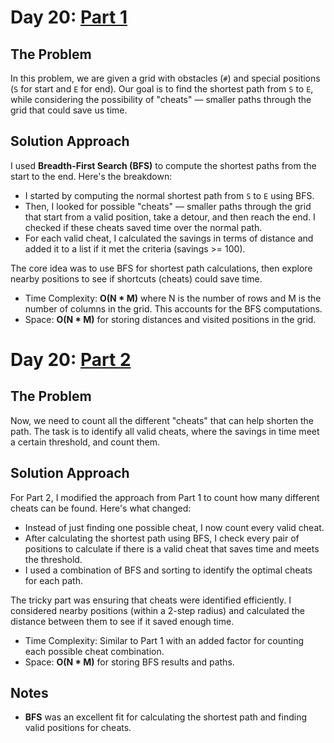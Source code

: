 # Day 20: [Part 1](https://adventofcode.com/2025/day/20)

## The Problem
In this problem, we are given a grid with obstacles (`#`) and special positions (`S` for start and `E` for end). Our goal is to find the shortest path from `S` to `E`, while considering the possibility of "cheats" — smaller paths through the grid that could save us time.

## Solution Approach
I used **Breadth-First Search (BFS)** to compute the shortest paths from the start to the end. Here's the breakdown:
- I started by computing the normal shortest path from `S` to `E` using BFS.
- Then, I looked for possible "cheats" — smaller paths through the grid that start from a valid position, take a detour, and then reach the end. I checked if these cheats saved time over the normal path.
- For each valid cheat, I calculated the savings in terms of distance and added it to a list if it met the criteria (savings >= 100).

The core idea was to use BFS for shortest path calculations, then explore nearby positions to see if shortcuts (cheats) could save time.

* Time Complexity: **O(N * M)** where N is the number of rows and M is the number of columns in the grid. This accounts for the BFS computations.
* Space: **O(N * M)** for storing distances and visited positions in the grid.

# Day 20: [Part 2](https://adventofcode.com/2024/day/20)

## The Problem
Now, we need to count all the different "cheats" that can help shorten the path. The task is to identify all valid cheats, where the savings in time meet a certain threshold, and count them.

## Solution Approach
For Part 2, I modified the approach from Part 1 to count how many different cheats can be found. Here's what changed:
- Instead of just finding one possible cheat, I now count every valid cheat.
- After calculating the shortest path using BFS, I check every pair of positions to calculate if there is a valid cheat that saves time and meets the threshold.
- I used a combination of BFS and sorting to identify the optimal cheats for each path.

The tricky part was ensuring that cheats were identified efficiently. I considered nearby positions (within a 2-step radius) and calculated the distance between them to see if it saved enough time.

* Time Complexity: Similar to Part 1 with an added factor for counting each possible cheat combination.
* Space: **O(N * M)** for storing BFS results and paths.

## Notes
- **BFS** was an excellent fit for calculating the shortest path and finding valid positions for cheats.

